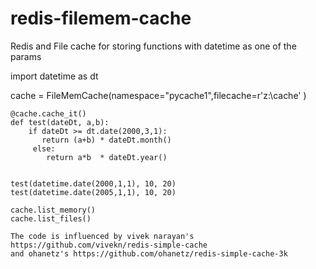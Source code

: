 # redis-filemem-cache
Redis and File cache for storing functions with datetime as one of the params
   
   
   
   import datetime as dt
   
   cache = FileMemCache(namespace="pycache1",filecache=r'z:\cache' )

    @cache.cache_it()
    def test(dateDt, a,b):
        if dateDt >= dt.date(2000,3,1):
           return (a+b) * dateDt.month()
         else:
            return a*b  * dateDt.year()


    test(datetime.date(2000,1,1), 10, 20)
    test(datetime.date(2005,1,1), 10, 20)
                
    cache.list_memory()
    cache.list_files()

    The code is influenced by vivek narayan's  https://github.com/vivekn/redis-simple-cache
    and ohanetz's https://github.com/ohanetz/redis-simple-cache-3k

